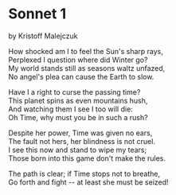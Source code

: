# Sonnet 1
by Kristoff Malejczuk

How shocked am I to feel the Sun's sharp rays, <br>
Perplexed I question where did Winter go? <br>
My world stands still as seasons waltz unfazed, <br>
No angel's plea can cause the Earth to slow. <br>

Have I a right to curse the passing time? <br>
This planet spins as even mountains hush, <br>
And watching them I see I too will die: <br>
Oh Time, why must you be in such a rush? <br>

Despite her power, Time was given no ears, <br>
The fault not hers, her blindness is not cruel. <br>
I see this now and stand to wipe my tears; <br>
Those born into this game don't make the rules. <br>

The path is clear; if Time stops not to breathe, <br>
Go forth and fight -- at least she must be seized! <br>
